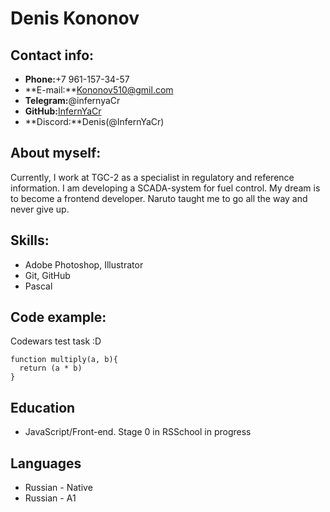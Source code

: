 # Denis Kononov

## Contact info:
- **Phone:**+7 961-157-34-57
- **E-mail:**Kononov510@gmil.com
- **Telegram:**@infernyaCr
- **GitHub:**[InfernYaCr](https://github.com/InfernYaCr)
- **Discord:**Denis(@InfernYaCr)

## About myself:
Currently, I work at TGC-2 as a specialist in regulatory and reference information. I am developing a SCADA-system for fuel control.
My dream is to become a frontend developer.
Naruto taught me to go all the way and never give up.

## Skills:
- Adobe Photoshop, Illustrator
- Git, GitHub
- Pascal

## Code example:
Codewars test task :D
```
function multiply(a, b){
  return (a * b)
}
```
## Education
- JavaScript/Front-end. Stage 0 in RSSchool in progress

## Languages
- Russian - Native
- Russian - A1